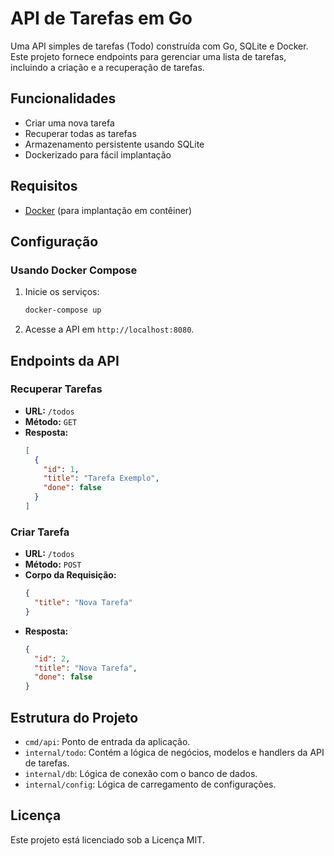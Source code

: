 # API de Tarefas em Go

Uma API simples de tarefas (Todo) construída com Go, SQLite e Docker. Este projeto fornece endpoints para gerenciar uma lista de tarefas, incluindo a criação e a recuperação de tarefas.

## Funcionalidades

- Criar uma nova tarefa
- Recuperar todas as tarefas
- Armazenamento persistente usando SQLite
- Dockerizado para fácil implantação

## Requisitos

- [Docker](https://www.docker.com/) (para implantação em contêiner)

## Configuração

### Usando Docker Compose

1. Inicie os serviços:

   ```bash
   docker-compose up
   ```

2. Acesse a API em `http://localhost:8080`.

## Endpoints da API

### Recuperar Tarefas

- **URL:** `/todos`
- **Método:** `GET`
- **Resposta:**
  ```json
  [
    {
      "id": 1,
      "title": "Tarefa Exemplo",
      "done": false
    }
  ]
  ```

### Criar Tarefa

- **URL:** `/todos`
- **Método:** `POST`
- **Corpo da Requisição:**
  ```json
  {
    "title": "Nova Tarefa"
  }
  ```
- **Resposta:**
  ```json
  {
    "id": 2,
    "title": "Nova Tarefa",
    "done": false
  }
  ```

## Estrutura do Projeto

- `cmd/api`: Ponto de entrada da aplicação.
- `internal/todo`: Contém a lógica de negócios, modelos e handlers da API de tarefas.
- `internal/db`: Lógica de conexão com o banco de dados.
- `internal/config`: Lógica de carregamento de configurações.

## Licença

Este projeto está licenciado sob a Licença MIT.
